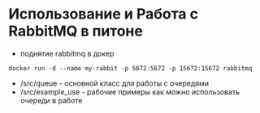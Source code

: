 # Использование и Работа с RabbitMQ в питоне

- поднятие rabbitmq в докер

`docker run -d --name my-rabbit -p 5672:5672 -p 15672:15672 rabbitmq
`

- /src/queue - основной класс для работы с очередями
- /src/example_use - рабочие примеры как можно использовать очереди в работе